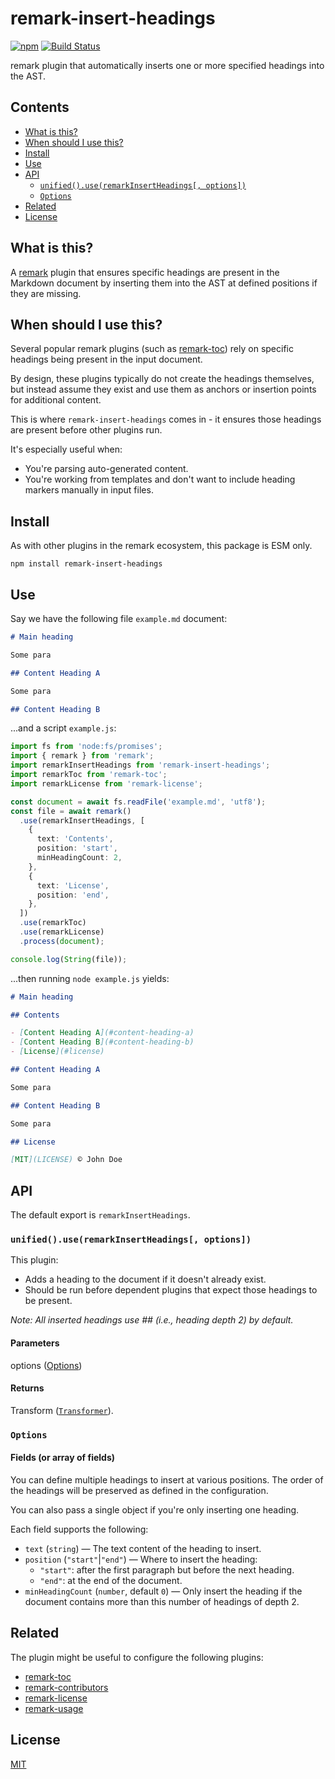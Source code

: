 # remark-insert-headings

[![npm](https://img.shields.io/npm/v/remark-insert-headings.svg)](https://www.npmjs.com/package/remark-insert-headings) [![Build Status](https://github.com/tgreyuk/remark-insert-headings/actions/workflows/ci.yml/badge.svg?branch=main)](https://github.com/tgreyuk/remark-insert-headings/actions/workflows/ci.yml)

remark plugin that automatically inserts one or more specified headings into the AST.

## Contents

- [What is this?](#what-is-this)
- [When should I use this?](#when-should-i-use-this)
- [Install](#install)
- [Use](#use)
- [API](#api)
  - [`unified().use(remarkInsertHeadings[, options])`](#unifieduseremarkinsertheadings-options)
  - [`Options`](#options)
- [Related](#related)
- [License](#license)

## What is this?

A [remark](https://github.com/remarkjs/remark) plugin that ensures specific headings are present in the Markdown document by inserting them into the AST at defined positions if they are missing.

## When should I use this?

Several popular remark plugins (such as [remark-toc](https://github.com/remarkjs/remark-toc)) rely on specific headings being present in the input document.

By design, these plugins typically do not create the headings themselves, but instead assume they exist and use them as anchors or insertion points for additional content.

This is where `remark-insert-headings` comes in - it ensures those headings are present before other plugins run.

It's especially useful when:

- You're parsing auto-generated content.
- You're working from templates and don't want to include heading markers manually in input files.

## Install

As with other plugins in the remark ecosystem, this package is ESM only.

```shell
npm install remark-insert-headings
```

## Use

Say we have the following file `example.md` document:

```markdown
# Main heading

Some para

## Content Heading A

Some para

## Content Heading B
```

...and a script `example.js`:

```ts
import fs from 'node:fs/promises';
import { remark } from 'remark';
import remarkInsertHeadings from 'remark-insert-headings';
import remarkToc from 'remark-toc';
import remarkLicense from 'remark-license';

const document = await fs.readFile('example.md', 'utf8');
const file = await remark()
  .use(remarkInsertHeadings, [
    {
      text: 'Contents',
      position: 'start',
      minHeadingCount: 2,
    },
    {
      text: 'License',
      position: 'end',
    },
  ])
  .use(remarkToc)
  .use(remarkLicense)
  .process(document);

console.log(String(file));
```

...then running `node example.js` yields:

```markdown
# Main heading

## Contents

- [Content Heading A](#content-heading-a)
- [Content Heading B](#content-heading-b)
- [License](#license)

## Content Heading A

Some para

## Content Heading B

Some para

## License

[MIT](LICENSE) © John Doe
```

## API

The default export is `remarkInsertHeadings`.

### `unified().use(remarkInsertHeadings[, options])`

This plugin:

- Adds a heading to the document if it doesn't already exist.
- Should be run before dependent plugins that expect those headings to be present.

_Note: All inserted headings use ## (i.e., heading depth 2) by default._

#### Parameters

options ([Options](#options))

#### Returns

Transform ([`Transformer`](https://github.com/unifiedjs/unified#transformer)).

### `Options`

#### Fields (or array of fields)

You can define multiple headings to insert at various positions. The order of the headings will be preserved as defined in the configuration.

You can also pass a single object if you're only inserting one heading.

Each field supports the following:

- `text` (`string`) — The text content of the heading to insert.
- `position` (`"start"`|`"end"`) — Where to insert the heading:
  - `"start"`: after the first paragraph but before the next heading.
  - `"end"`: at the end of the document.
- `minHeadingCount` (`number`, default `0`) — Only insert the heading if the document contains more than this number of headings of depth 2.

## Related

The plugin might be useful to configure the following plugins:

- [remark-toc](https://github.com/remarkjs/remark-toc)
- [remark-contributors](https://github.com/remarkjs/remark-contributors)
- [remark-license](https://github.com/remarkjs/remark-license)
- [remark-usage](https://github.com/remarkjs/remark-usage)

## License

[MIT](LICENSE)
